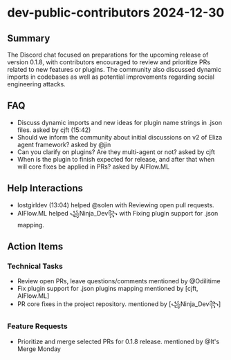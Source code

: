 # dev-public-contributors 2024-12-30

## Summary
The Discord chat focused on preparations for the upcoming release of version 0.1.8, with contributors encouraged to review and prioritize PRs related to new features or plugins. The community also discussed dynamic imports in codebases as well as potential improvements regarding social engineering attacks.

## FAQ
- Discuss dynamic imports and new ideas for plugin name strings in .json files. asked by cjft (15:42)
- Should we inform the community about initial discussions on v2 of Eliza agent framework? asked by @jin
- Can you clarify on plugins? Are they multi-agent or not? asked by cjft
- When is the plugin to finish expected for release, and after that when will core fixes be applied in PRs? asked by AIFlow.ML

## Help Interactions
- lostgirldev (13:04) helped @solen with Reviewing open pull requests.
- AIFlow.ML helped ꧁Ninja_Dev꧂ with Fixing plugin support for .json mapping.

## Action Items

### Technical Tasks
- Review open PRs, leave questions/comments mentioned by @Odilitime
- Fix plugin support for .json plugins mapping mentioned by [cjft, AIFlow.ML]
- PR core fixes in the project repository. mentioned by [꧁Ninja_Dev꧂]

### Feature Requests
- Prioritize and merge selected PRs for 0.1.8 release. mentioned by @It's Merge Monday